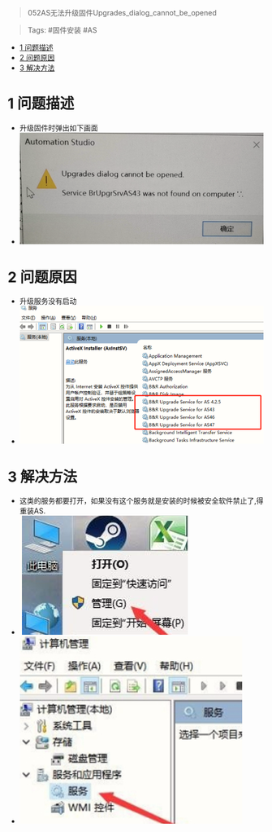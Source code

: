 > 052AS无法升级固件Upgrades_dialog_cannot_be_opened

> Tags: #固件安装 #AS

- [1 问题描述](#1%20%E9%97%AE%E9%A2%98%E6%8F%8F%E8%BF%B0)
- [2 问题原因](#2%20%E9%97%AE%E9%A2%98%E5%8E%9F%E5%9B%A0)
- [3 解决方法](#3%20%E8%A7%A3%E5%86%B3%E6%96%B9%E6%B3%95)

# 1 问题描述

- 升级固件时弹出如下画面
- ![Img](FILES/052AS无法升级固件.md/img-20220810140733.png)

# 2 问题原因

- 升级服务没有启动
- ![Img](FILES/052AS无法升级固件.md/img-20220810140744.png)

# 3 解决方法

- 这类的服务都要打开，如果没有这个服务就是安装的时候被安全软件禁止了,得重装AS.
- ![Img](FILES/052AS无法升级固件.md/img-20220810140837.png)
- ![Img](FILES/052AS无法升级固件.md/img-20220810140845.png)
